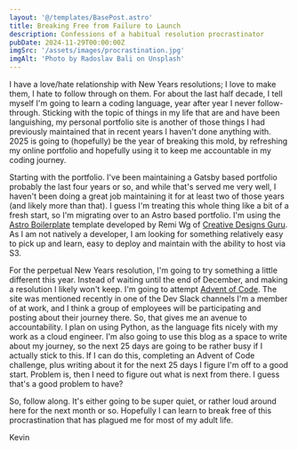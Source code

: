 ```yaml
---
layout: '@/templates/BasePost.astro'
title: Breaking Free from Failure to Launch
description: Confessions of a habitual resolution procrastinator
pubDate: 2024-11-29T00:00:00Z
imgSrc: '/assets/images/procrastination.jpg'
imgAlt: 'Photo by Radoslav Bali on Unsplash'
---
```


I have a love/hate relationship with New Years resolutions; I love to make them, I hate to follow through on them. For about the last half decade, I tell myself I'm going to learn a coding language, year after year I never follow-through. Sticking with the topic of things in my life that are and have been languishing, my personal portfolio site is another of those things I had previously maintained that in recent years I haven't done anything with. 2025 is going to (hopefully) be the year of breaking this mold, by refreshing my online portfolio and hopefully using it to keep me accountable in my coding journey.

Starting with the portfolio. I've been maintaining a Gatsby based portfolio probably the last four years or so, and while that's served me very well, I haven't been doing a great job maintaining it for at least two of those years (and likely more than that). I guess I'm treating this whole thing like a bit of a fresh start, so I'm migrating over to an Astro based portfolio. I'm using the [Astro Boilerplate](https://github.com/ixartz/Astro-boilerplate) template developed by Remi Wg of [Creative Designs Guru](https://creativedesignsguru.com/). As I am not natively a developer, I am looking for something relatively easy to pick up and learn, easy to deploy and maintain with the ability to host via S3. 

For the perpetual New Years resolution, I'm going to try something a little different this year. Instead of waiting until the end of December, and making a resolution I likely won't keep. I'm going to attempt [Advent of Code](https://adventofcode.com/). The site was mentioned recently in one of the Dev Slack channels I'm a member of at work, and I think a group of employees will be participating and posting about their journey there. So, that gives me an avenue to accountability. I plan on using Python, as the language fits nicely with my work as a cloud engineer. I'm also going to use this blog as a space to write about my journey, so the next 25 days are going to be rather busy if I actually stick to this. If I can do this, completing an Advent of Code challenge, plus writing about it for the next 25 days I figure I'm off to a good start. Problem is, then I need to figure out what is next from there. I guess that's a good problem to have?

So, follow along. It's either going to be super quiet, or rather loud around here for the next month or so. Hopefully I can learn to break free of this procrastination that has plagued me for most of my adult life.

Kevin